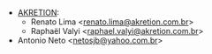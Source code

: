 - [AKRETION](https://akretion.com/pt-BR/):
  - Renato Lima \<<renato.lima@akretion.com.br>\>
  - Raphaël Valyi \<<raphael.valyi@akretion.com.br>\>
- Antonio Neto \<<netosjb@yahoo.com.br>\>
